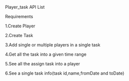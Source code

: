 Player_task API List 
<!-- TOC -->
<!-- TOC -->Requirements
<!-- TOC -->
1.Create Player
<!-- TOC -->
2.Create Task
<!-- TOC -->
3.Add single or multiple players in a single task
<!-- TOC -->
4.Get all the task into a given time range
<!-- TOC -->
5.See all the assign task into a player
<!-- TOC -->
6.See a single task info(task id,name,fromDate and toDate)

